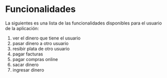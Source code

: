 # Funcionalidades

La siguientes es una lista de las funcionalidades disponibles para el usuario de la aplicación:

1. ver el dinero que tiene el usuario
2. pasar dinero a otro usuario
3. resibir plata de otro usuario
4. pagar facturas
5. pagar compras online
6. sacar dinero
7. ingresar dinero
